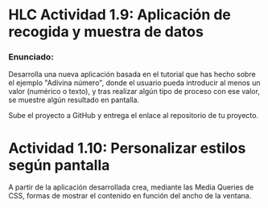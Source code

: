 # HLC Actividad 1.9: Aplicación de recogida y muestra de datos
### Enunciado:
Desarrolla una nueva aplicación basada en el tutorial que has hecho sobre el ejemplo "Adivina número", donde el usuario pueda introducir al menos un valor (numérico o texto), y tras realizar algún tipo de proceso con ese valor, se muestre algún resultado en pantalla.

Sube el proyecto a GitHub y entrega el enlace al repositorio de tu proyecto.

# Actividad 1.10: Personalizar estilos según pantalla
A partir de la aplicación desarrollada crea, mediante las Media Queries de CSS, formas de mostrar el contenido en función del ancho de la ventana.
